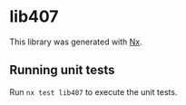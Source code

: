# lib407

This library was generated with [Nx](https://nx.dev).

## Running unit tests

Run `nx test lib407` to execute the unit tests.
